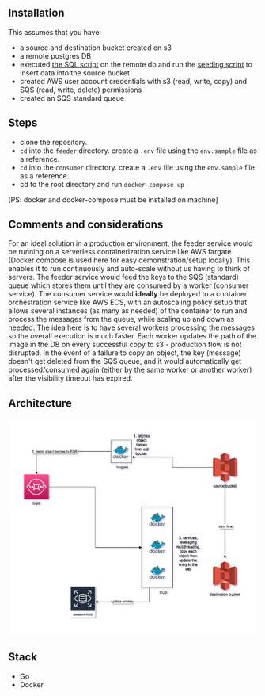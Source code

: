## Installation
This assumes that you have: 
- a source and destination bucket created on s3
- a remote postgres DB
- executed [the SQL script](./add-ons/sre-challenge-addon1.sql) on the remote db and run the 
[seeding script](./add-ons/sre-challenge-addon1.py) to insert data into the source bucket 
- created AWS user account credentials with s3 (read, write, copy) and SQS (read, write, delete) permissions
- created an SQS standard queue


## Steps
* clone the repository.
* `cd` into the `feeder` directory. create a `.env` file using the `env.sample` file as a reference.
* `cd` into the `consumer` directory. create a `.env` file using the `env.sample` file as a reference.
* cd to the root directory and run `docker-compose up`

[PS: docker and docker-compose must be installed on machine]


## Comments and considerations
For an ideal solution in a production environment, the feeder service would be running on a serverless 
containerization service like AWS fargate (Docker compose is used here for easy demonstration/setup locally). 
This enables it to run continuously and auto-scale without us having to
think of servers. 
The feeder service would feed the keys to the SQS (standard) queue which stores them until they are consumed by a worker
(consumer service). 
The consumer service would **ideally** be deployed to a container orchestration service like AWS ECS, with an 
autoscaling policy setup that allows several instances (as many as needed) of the container to run and process the
messages from the queue, while scaling up and down as needed. The idea here is to have several workers processing the
messages so the overall execution is much faster. Each worker updates the path of the image in the DB on every successful
copy to s3 - production flow is not disrupted.
In the event of a failure to copy an object, the key (message) doesn't get deleted from the SQS queue, and it would
automatically get processed/consumed again (either by the same worker or another worker) after the visibility timeout 
has expired.   


## Architecture
![](./architecture.jpg)


## Stack
* Go
* Docker

